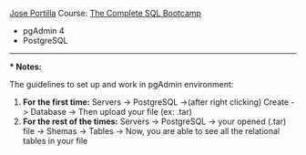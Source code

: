<a href="https://www.udemy.com/user/joseportilla/" target="_blank">Jose Portilla</a> Course: <a href="https://www.udemy.com/course/the-complete-sql-bootcamp/" target="_blank">The Complete SQL Bootcamp</a>

<ul>
  <li>pgAdmin 4</li>
  <li>PostgreSQL</li>
</ul>
<hr>

<strong>*  Notes:</strong>

The guidelines to set up and work in pgAdmin environment:

<ol>
  <li><strong>For the first time:</strong> Servers -> PostgreSQL ->(after right clicking) Create -> Database -> Then upload your file (ex: .tar)</li>
  <li><strong>For the rest of the times:</strong> Servers -> PostgreSQL -> your opened (.tar) file -> Shemas -> Tables -> Now, you are able to see all the relational tables in your file</li>
</ol>
